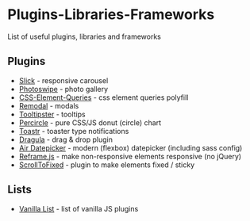# Plugins-Libraries-Frameworks
List of useful plugins, libraries and frameworks

## Plugins

- [Slick](https://kenwheeler.github.io/slick/) - responsive carousel
- [Photoswipe](http://photoswipe.com/) - photo gallery
- [CSS-Element-Queries](https://marcj.github.io/css-element-queries/) - css element queries polyfill
- [Remodal](https://github.com/VodkaBears/Remodal) - modals
- [Tooltipster](http://iamceege.github.io/tooltipster/) - tooltips
- [Percircle](https://github.com/toubou91/percircle) - pure CSS/JS donut (circle) chart
- [Toastr](https://github.com/johnpapa/toastr-bower) - toaster type notifications
- [Dragula](https://github.com/bevacqua/dragula) - drag & drop plugin
- [Air Datepicker](https://github.com/t1m0n/air-datepicker) - modern (flexbox) datepicker (including sass config)
- [Reframe.js](https://dollarshaveclub.github.io/reframe.js) - make non-responsive elements responsive (no jQuery)
- [ScrollToFixed](https://github.com/bigspotteddog/ScrollToFixed) - plugin to make elements fixed / sticky


## Lists
- [Vanilla List](http://www.vanillalist.com/) - list of vanilla JS plugins
